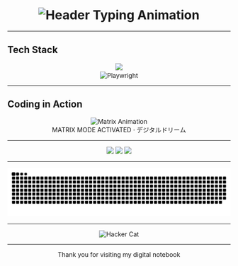 <h1 align="center">
  <img src="https://readme-typing-svg.demolab.com?font=Orbitron&weight=700&size=35&duration=4000&pause=500&color=7C3AED&center=true&vCenter=true&width=600&lines=我是Masterpotato775;RHが指揮します;トラックに傾ける;WXに感謝" alt="Header Typing Animation"/>
</h1>

---

## Tech Stack
<div align="center">
  <img src="https://skillicons.dev/icons?i=java,python,js,ts,react,nodejs,nextjs,npm,yarn,astro,github,html,css,tailwind,postgresql,mysql,docker,linux,git,mongodb,django,aws,arduino,deno,vscode,postman,rust,debian,neovim,nginx" />
  <br/>
  <img src="https://playwright.dev/img/playwright-logo.svg" width="48" height="48" alt="Playwright"/>
</div>

---

##  Coding in Action 
<div align="center">
  <img src="https://i.makeagif.com/media/7-22-2021/wizqV-.gif" width="600" alt="Matrix Animation"/>
  <br/>
   MATRIX MODE ACTIVATED · デジタルドリーム 
</div>

---

<div align="center">
  <a href="https://x.com/shuan_qi?t=-Mo7aaLZli9l-W1bvxlDKA&s=09"><img src="https://skillicons.dev/icons?i=twitter" width="50" /></a>
  <a href="https://www.instagram.com/cesarberrnal_crz?igsh=MTEyb3kzdHVxYmlrNQ=="><img src="https://skillicons.dev/icons?i=instagram" width="50" /></a>
  <a href="https://www.facebook.com/share/1FqvLBk4Ws/"><img src="https://skillicons.dev/icons?i=facebook" width="50" /></a>
</div>

---

<div align="center">
  <img src="https://raw.githubusercontent.com/Platane/snk/output/github-contribution-grid-snake-dark.svg" alt="Snake animation"/>
</div>

---

<div align="center">
  <img src="https://media.giphy.com/media/j0HjChGV0J44KrrlGv/giphy.gif" width="200px" alt="Hacker Cat"/>
</div>

---

<div align="center">
  Thank you for visiting my digital notebook 
</div>
